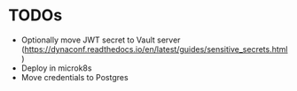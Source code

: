 TODOs
=====

* Optionally move JWT secret to Vault server (https://dynaconf.readthedocs.io/en/latest/guides/sensitive_secrets.html)
* Deploy in microk8s
* Move credentials to Postgres
